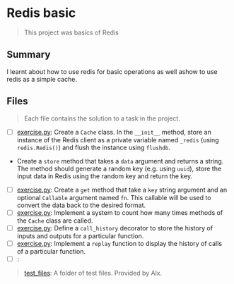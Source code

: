 # Redis basic

> This project was basics of Redis

## Summary

I learnt about how to use redis for basic operations as well ashow to use redis as a simple cache.

## Files

> Each file contains the solution to a task in the project.

- [ ] [exercise.py](https://github.com/Ebube-Ochemba/alx-backend-storage/blob/main/0x02-redis_basic/exercise.py): Create a `Cache` class. In the `__init__` method, store an instance of the Redis client as a private variable named `_redis` (using `redis.Redis()`) and flush the instance using `flushdb`.
- Create a `store` method that takes a `data` argument and returns a string. The method should generate a random key (e.g. using `uuid`), store the input data in Redis using the random key and return the key.
- [ ] [exercise.py](https://github.com/Ebube-Ochemba/alx-backend-storage/blob/main/0x02-redis_basic/exercise.py): Create a `get` method that take a `key` string argument and an optional `Callable` argument named `fn`. This callable will be used to convert the data back to the desired format.
- [ ] [exercise.py](https://github.com/Ebube-Ochemba/alx-backend-storage/blob/main/0x02-redis_basic/exercise.py): Implement a system to count how many times methods of the `Cache` class are called.
- [ ] [exercise.py](https://github.com/Ebube-Ochemba/alx-backend-storage/blob/main/0x02-redis_basic/exercise.py): Define a `call_history` decorator to store the history of inputs and outputs for a particular function.
- [ ] [exercise.py](https://github.com/Ebube-Ochemba/alx-backend-storage/blob/main/0x02-redis_basic/exercise.py): Implement a `replay` function to display the history of calls of a particular function.
- [ ] [](https://github.com/Ebube-Ochemba/alx-backend-storage/blob/main/0x02-redis_basic/):

> [test_files](): A folder of test files. Provided by Alx.
